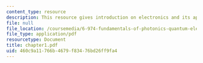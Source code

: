```yaml
---
content_type: resource
description: This resource gives introduction on electronics and its application.
file: null
file_location: /coursemedia/6-974-fundamentals-of-photonics-quantum-electronics-spring-2006/460c9a11766b4679f83476bd26ff9fa4_chapter1.pdf
file_type: application/pdf
resourcetype: Document
title: chapter1.pdf
uid: 460c9a11-766b-4679-f834-76bd26ff9fa4
---
```

